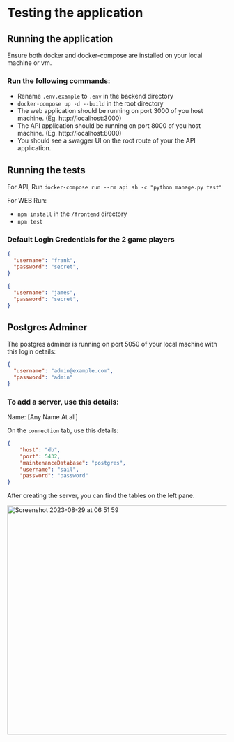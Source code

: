 # Testing the application

## Running the application

Ensure both docker and docker-compose are installed on your local machine or vm.

### Run the following commands:
- Rename `.env.example` to `.env` in the backend directory
- `docker-compose up -d --build` in the root directory
- The web application should be running on port 3000 of you host machine. (Eg. http://localhost:3000)
- The API application should be running on port 8000 of you host machine. (Eg. http://localhost:8000)
- You should see a swagger UI on the root route of your the API application.

## Running the tests
For API, Run `docker-compose run --rm api sh -c "python manage.py test"`

For WEB
Run:
- `npm install` in the `/frontend` directory
- `npm test`

### Default Login Credentials for the 2 game players

```json
{
  "username": "frank",
  "password": "secret",
}
```

```json
{
  "username": "james",
  "password": "secret",
}
```

## Postgres Adminer
The postgres adminer is running on port 5050 of your local machine with this login details:
```json
{
  "username": "admin@example.com",
  "password": "admin"
}
```

### To add a server, use this details:
Name: [Any Name At all]

On the `connection` tab, use this details:
```json
{
    "host": "db",
    "port": 5432,
    "maintenanceDatabase": "postgres",
    "username": "sail",
    "password": "password"
}
```

After creating the server, you can find the tables on the left pane.

<img width="525" alt="Screenshot 2023-08-29 at 06 51 59" src="https://github.com/Justicea83/monadical-test/assets/26106822/72179c38-fdd7-4e02-b5bc-a9cccd642b6d">


